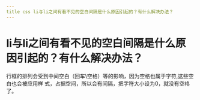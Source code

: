 ```yaml
---
title css li与li之间有看不⻅的空⽩间隔是什么原因引起的？有什么解决办法？
---
```


# li与li之间有看不⻅的空⽩间隔是什么原因引起的？有什么解决办法？

⾏框的排列会受到中间空⽩（回⻋\空格）等的影响，因为空格也属于字符,这些空⽩也会被应⽤样
式，占据空间，所以会有间隔，把字符⼤⼩设为0，就没有空格了。